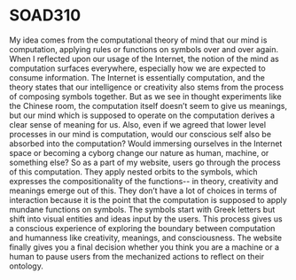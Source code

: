 # SOAD310
My idea comes from the computational theory of mind that our mind is computation, applying rules or functions on symbols over and over again. When I reflected upon our usage of the Internet, the notion of the mind as computation surfaces everywhere, especially how we are expected to consume information. The Internet is essentially computation, and the theory states that our intelligence or creativity also stems from the process of composing symbols together. But as we see in thought experiments like the Chinese room, the computation itself doesn’t seem to give us meanings, but our mind which is supposed to operate on the computation derives a clear sense of meaning for us. Also, even if we agreed that lower level processes in our mind is computation, would our conscious self also be absorbed into the computation? Would immersing ourselves in the Internet space or becoming a cyborg change our nature as human, machine, or something else? So as a part of my website, users go through the process of this computation. They apply nested orbits to the symbols, which expresses the compositionality of the functions-- in theory, creativity and meanings emerge out of this. They don’t have a lot of choices in terms of interaction because it is the point that the computation is supposed to apply mundane functions on symbols. The symbols start with Greek letters but shift into visual entities and ideas input by the users. This process gives us a conscious experience of exploring the boundary between computation and humanness like creativity, meanings, and consciousness. The website finally gives you a final decision whether you think you are a machine or a human to pause users from the mechanized actions to reflect on their ontology. 
